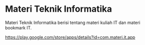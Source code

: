 # Materi Teknik Informatika
Materi Teknik Informatika berisi tentang materi kuliah IT dan materi bookmark IT.

https://play.google.com/store/apps/details?id=com.materi.it.app
